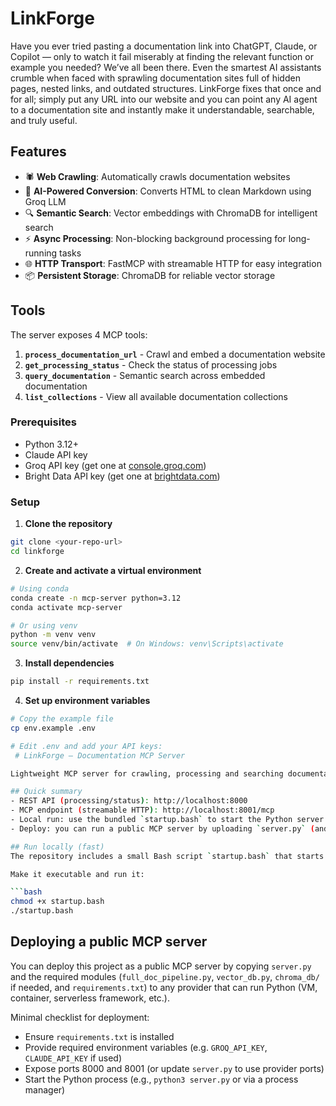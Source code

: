 # LinkForge

Have you ever tried pasting a documentation link into ChatGPT, Claude, or Copilot — only to watch it fail miserably at finding the relevant function or example you needed? We’ve all been there. Even the smartest AI assistants crumble when faced with sprawling documentation sites full of hidden pages, nested links, and outdated structures. LinkForge fixes that once and for all; simply put any URL into our website and you can point any AI agent to a documentation site and instantly make it understandable, searchable, and truly useful.

## Features

- 🕷️ **Web Crawling**: Automatically crawls documentation websites
- 🤖 **AI-Powered Conversion**: Converts HTML to clean Markdown using Groq LLM
- 🔍 **Semantic Search**: Vector embeddings with ChromaDB for intelligent search
- ⚡ **Async Processing**: Non-blocking background processing for long-running tasks
- 🌐 **HTTP Transport**: FastMCP with streamable HTTP for easy integration
- 📦 **Persistent Storage**: ChromaDB for reliable vector storage

## Tools

The server exposes 4 MCP tools:

1. **`process_documentation_url`** - Crawl and embed a documentation website
2. **`get_processing_status`** - Check the status of processing jobs
3. **`query_documentation`** - Semantic search across embedded documentation
4. **`list_collections`** - View all available documentation collections

### Prerequisites

- Python 3.12+
- Claude API key
- Groq API key (get one at [console.groq.com](https://console.groq.com))
- Bright Data API key (get one at [brightdata.com](https://brightdata.com))

### Setup

1. **Clone the repository**
```bash
git clone <your-repo-url>
cd linkforge
```

2. **Create and activate a virtual environment**
```bash
# Using conda
conda create -n mcp-server python=3.12
conda activate mcp-server

# Or using venv
python -m venv venv
source venv/bin/activate  # On Windows: venv\Scripts\activate
```

3. **Install dependencies**
```bash
pip install -r requirements.txt
```

4. **Set up environment variables**
```bash
# Copy the example file
cp env.example .env

# Edit .env and add your API keys:
 # LinkForge — Documentation MCP Server

Lightweight MCP server for crawling, processing and searching documentation. This README is intentionally concise — the repo contains a Python MCP/REST server and a small frontend under `website/`.

## Quick summary
- REST API (processing/status): http://localhost:8000
- MCP endpoint (streamable HTTP): http://localhost:8001/mcp
- Local run: use the bundled `startup.bash` to start the Python server and the frontend
- Deploy: you can run a public MCP server by uploading `server.py` (and required files) to any host/provider that runs Python

## Run locally (fast)
The repository includes a small Bash script `startup.bash` that starts the Python server and the frontend for local development.

Make it executable and run it:

```bash
chmod +x startup.bash
./startup.bash
```

## Deploying a public MCP server
You can deploy this project as a public MCP server by copying `server.py` and the required modules (`full_doc_pipeline.py`, `vector_db.py`, `chroma_db/` if needed, and `requirements.txt`) to any provider that can run Python (VM, container, serverless framework, etc.).

Minimal checklist for deployment:
- Ensure `requirements.txt` is installed
- Provide required environment variables (e.g. `GROQ_API_KEY`, `CLAUDE_API_KEY` if used)
- Expose ports 8000 and 8001 (or update `server.py` to use provider ports)
- Start the Python process (e.g., `python3 server.py` or via a process manager)